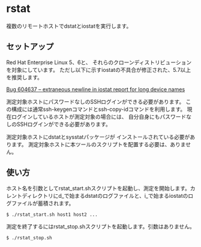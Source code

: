 rstat
=====

複数のリモートホストでdstatとiostatを実行します。

セットアップ
------------

Red Hat Enterprise Linux 5、6と、
それらのクローンディストリビューションを対象にしています。
ただし以下に示すiostatの不具合が修正された、5.7以上を推奨します。

[Bug 604637 – extraneous newline in iostat report for long device names](https://bugzilla.redhat.com/show_bug.cgi?id=604637)

測定対象ホストにパスワードなしのSSHログインができる必要があります。
この構成には通常ssh-keygenコマンドとssh-copy-idコマンドを利用します。
現在ログインしているホストが測定対象の場合には、
自分自身にもパスワードなしのSSHログインができる必要があります。

測定対象ホストにdstatとsysstatパッケージが
インストールされている必要があります。
測定対象ホストに本ツールのスクリプトを配置する必要は、ありません。

使い方
------

ホスト名を引数としてrstat\_start.shスクリプトを起動し、測定を開始します。カレントディレクトリにd\_で始まるdstatのログファイルと、i\_で始まるiostatのログファイルが蓄積されます。

    $ ./rstat_start.sh host1 host2 ...

測定を終了するにはrstat\_stop.shスクリプトを起動します。引数はありません。

    $ ./rstat_stop.sh


